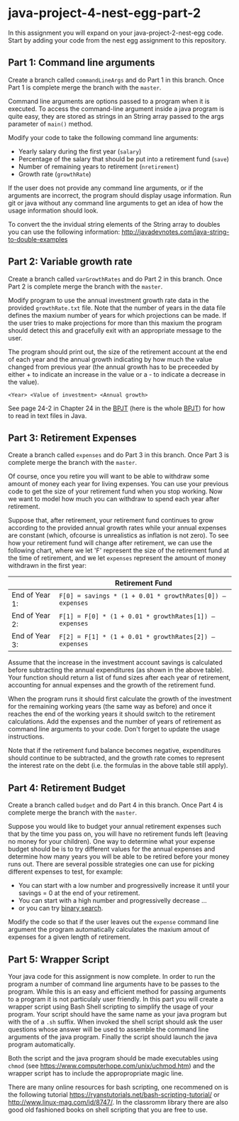# java-project-4-nest-egg-part-2
In this assignment you will expand on your java-project-2-nest-egg code. Start by adding your code from the nest egg assignment to this repository.

## Part 1: Command line arguments
Create a branch called `commandLineArgs` and do Part 1 in this branch. Once Part 1 is complete merge the branch with the `master`.

Command line arguments are options passed to a program when it is executed. To access the command-line argument inside a java program is quite easy, they are stored as strings in an String array passed to the args parameter of `main()` method.

Modify your code to take the following command line arguments:
* Yearly salary during the first year (`salary`)
* Percentage of the salary that should be put into a retirement fund (`save`)
* Number of remaining years to retirement (`nretirement`)
* Growth rate (`growthRate`)

If the user does not provide any command line arguments, or if the arguments are incorrect, the program should display usage information. Run git or java without any command line arguments to get an idea of how the usage information should look.

To convert the the invidual string elements of the String array to doubles you can use the following information: http://javadevnotes.com/java-string-to-double-examples

## Part 2: Variable growth rate
Create a branch called `varGrowthRates` and do Part 2 in this branch. Once Part 2 is complete merge the branch with the `master`.

Modify program to use the annual investment growth rate data in the provided `growthRate.txt` file. Note that the number of years in the data file defines the maxium number of years for which projections can be made. If the user tries to make projections for more than this maxium the program should detect this and gracefully exit with an appropriate message to the user.

The program should print out, the size of the retirement account at the end of each year and the annual growth indicating by how much the value changed from previous year (the annual growth has to be preceeded by either + to indicate an increase in the value or a - to indicate a decrease in the value).

`<Year> <Value of investment> <Annual growth>`

See page 24-2 in Chapter 24 in the [BPJT](https://drive.google.com/file/d/1x0gCb8s-1WvGRb5SeIs85Rh7LFlbCNSp/view?usp=sharing)  (here is the whole [BPJT](https://drive.google.com/file/d/1khkhu3q0Rbj6VumUkwz1lBz6oSWMF_XH/view?usp=sharing)) for how to read in text files in Java.

## Part 3: Retirement Expenses 
Create a branch called `expenses` and do Part 3 in this branch. Once Part 3 is complete merge the branch with the `master`.

Of course, once you retire you will want to be able to withdraw some amount of money each year for living expenses. You can use your previous code to get the size of your retirement fund when you stop working. Now we want to model how much you can withdraw to spend each year after retirement.

Suppose that, after retirement, your retirement fund continues to grow according to the provided annual growth rates while your annual expenses are constant (which, ofcourse is unrealistics as inflation is not zero). To see how your retirement fund will change after retirement, we can use the following chart, where we let 'F' represent the size of the retirement fund at the time of retirement, and we let `expenses` represent the amount of money withdrawn in the first year:

|       | Retirement Fund
| ----- | -----
| End of Year 1: | `F[0] = savings * (1 + 0.01 * growthRates[0]) – expenses`
| End of Year 2: | `F[1] = F[0] * (1 + 0.01 * growthRates[1]) – expenses`
| End of Year 3: | `F[2] = F[1] * (1 + 0.01 * growthRates[2]) – expenses`

Assume that the increase in the investment account savings is calculated before subtracting the annual expenditures (as shown in the above table). Your function should return a list of fund sizes after each year of retirement, accounting for annual expenses and the growth of the retirement fund. 

When the program runs it should first calculate the growth of the investment for the remaining working years (the same way as before) and once it reaches the end of the working years it should switch to the retirement calculations. Add the expenses and the number of years of retirement as command line arguments to your code. Don't forget to update the usage instructions.

Note that if the retirement fund balance becomes negative, expenditures should continue to be subtracted, and the growth rate comes to represent the interest rate on the debt (i.e. the formulas in the above table still apply).

## Part 4: Retirement Budget
Create a branch called `budget` and do Part 4 in this branch. Once Part 4 is complete merge the branch with the `master`.

Suppose you would like to budget your annual retirement expenses such that by the time you pass on, you will have no retirement funds left (leaving no money for your children). One way to determine what your expense budget should be is to try different values for the annual expenses and determine how many years you will be able to be retired before your money runs out. There are several possible strategies one can use for picking different expenses to test, for example:
* You can start with a low number and progressivelly increase it until your savings = 0 at the end of your retirement.
* You can start with a high number and progressivelly decrease ...
* or you can try [binary search](https://en.wikipedia.org/wiki/Binary_search_algorithm).

Modify the code so that if the user leaves out the `expense` command line argument the program automatically calculates the maxium amout of expenses for a given length of retirement.

## Part 5: Wrapper Script
Your java code for this assignment is now complete. In order to run the program a number of command line arguments have to be passes to the program. While this is an easy and efficient method for passing arguments to a program it is not particulaly user friendly. In this part you will create a wrapper script using Bash Shell scripting to simplify the usage of your program. Your script should have the same name as your java program but with the   of a `.sh` suffix. When invoked the shell script should ask the user questions whose answer will be used to assemble the command line arguments of the java program. Finally the script should launch the java program automatically.

Both the script and the java program should be made executables using `chmod` (see https://www.computerhope.com/unix/uchmod.htm) and  the wrapper script has to include the appropropriate magic line.

There are many online resources for bash scripting, one recommened on is the following tutorial https://ryanstutorials.net/bash-scripting-tutorial/ or http://www.linux-mag.com/id/8747/. In the classromm library there are also good old fashioned books on shell scripting that you are free to use.
